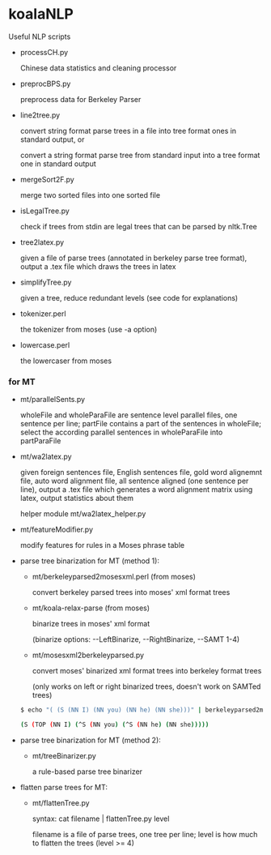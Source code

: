 # koalaNLP
Useful NLP scripts

 - processCH.py
   
   Chinese data statistics and cleaning processor

 - preprocBPS.py

   preprocess data for Berkeley Parser
 
 - line2tree.py

   convert string format parse trees in a file into tree format ones in standard output, or
   
   convert a string format parse tree from standard input into a tree format one in standard output

 - mergeSort2F.py 

   merge two sorted files into one sorted file

 - isLegalTree.py

   check if trees from stdin are legal trees that can be parsed by nltk.Tree

 - tree2latex.py

   given a file of parse trees (annotated in berkeley parse tree format), output a .tex file which draws the trees in latex

 - simplifyTree.py

   given a tree, reduce redundant levels (see code for explanations)

 - tokenizer.perl

   the tokenizer from moses (use -a option)

 - lowercase.perl

   the lowercaser from moses

### for MT
 - mt/parallelSents.py
   
   wholeFile and wholeParaFile are sentence level parallel files, one sentence per line; partFile contains a part of the sentences in wholeFile; select the according parallel sentences in wholeParaFile into partParaFile

 - mt/wa2latex.py

   given foreign sentences file, English sentences file, gold word alignemnt file, auto word alignment file, all sentence aligned (one sentence per line), output a .tex file which generates a word alignment matrix using latex, output statistics about them 

   helper module mt/wa2latex_helper.py

 - mt/featureModifier.py

   modify features for rules in a Moses phrase table

 - parse tree binarization for MT (method 1):
	
	- mt/berkeleyparsed2mosesxml.perl  (from moses) 
		
		convert berkeley parsed trees into moses' xml format trees

	- mt/koala-relax-parse  (from moses)

		binarize trees in moses' xml format 
		
		(binarize options: --LeftBinarize, --RightBinarize, --SAMT 1-4)

	- mt/mosesxml2berkeleyparsed.py 

		convert moses' binarized xml format trees into berkeley format trees 
		
		(only works on left or right binarized trees, doesn't work on SAMTed trees)
		
	``` bash	
	$ echo "( (S (NN I) (NN you) (NN he) (NN she)))" | berkeleyparsed2mosesxml.perl | koala-relax-parse --RightBinarize | mosesxml2berkeleyparsed.py 

	(S (TOP (NN I) (^S (NN you) (^S (NN he) (NN she)))))
	```

 - parse tree binarization for MT (method 2):

	 - mt/treeBinarizer.py

		a rule-based parse tree binarizer

 - flatten parse trees for MT:

	- mt/flattenTree.py

	  syntax: cat filename | flattenTree.py level

	  filename is a file of parse trees, one tree per line; level is how much to flatten the trees (level >= 4)


